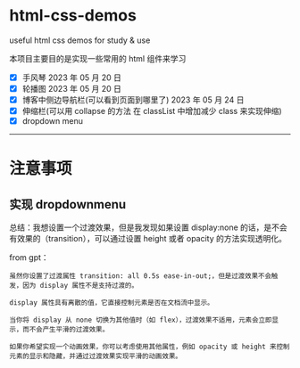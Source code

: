 # html-css-demos

useful html css demos for study &amp; use

本项目主要目的是实现一些常用的 html 组件来学习

- [x] 手风琴 2023 年 05 月 20 日
- [x] 轮播图 2023 年 05 月 20 日
- [x] 博客中侧边导航栏(可以看到页面到哪里了) 2023 年 05 月 24 日
- [x] 伸缩栏(可以用 collapse 的方法 在 classList 中增加减少 class 来实现伸缩)
- [x] dropdown menu

---

# 注意事项

## 实现 dropdownmenu

总结：我想设置一个过渡效果，但是我发现如果设置 display:none 的话，是不会有效果的（transition），可以通过设置 height 或者 opacity 的方法实现透明化。

from gpt：

```text
虽然你设置了过渡属性 transition: all 0.5s ease-in-out;，但是过渡效果不会触发，因为 display 属性不是支持过渡的。

display 属性具有离散的值，它直接控制元素是否在文档流中显示。

当你将 display 从 none 切换为其他值时（如 flex），过渡效果不适用，元素会立即显示，而不会产生平滑的过渡效果。

如果你希望实现一个动画效果，你可以考虑使用其他属性，例如 opacity 或 height 来控制元素的显示和隐藏，并通过过渡效果实现平滑的动画效果。
```
